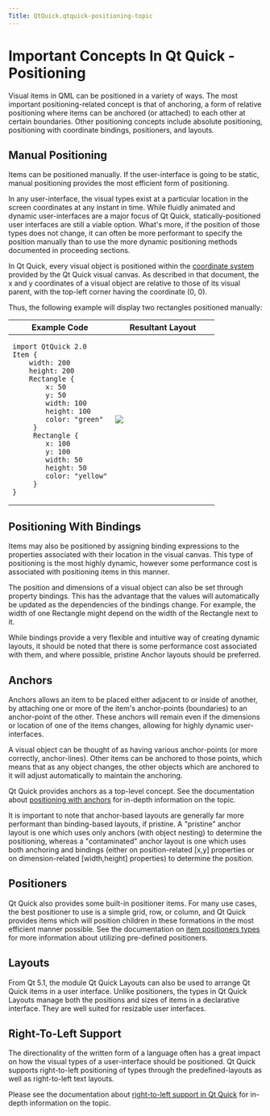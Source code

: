```yaml
---
Title: QtQuick.qtquick-positioning-topic
---
```

        
Important Concepts In Qt Quick - Positioning
============================================

<span class="subtitle"></span>
<span id="details"></span>
Visual items in QML can be positioned in a variety of ways. The most important positioning-related concept is that of anchoring, a form of relative positioning where items can be anchored (or attached) to each other at certain boundaries. Other positioning concepts include absolute positioning, positioning with coordinate bindings, positioners, and layouts.

<span id="manual-positioning"></span>
Manual Positioning
------------------

Items can be positioned manually. If the user-interface is going to be static, manual positioning provides the most efficient form of positioning.

In any user-interface, the visual types exist at a particular location in the screen coordinates at any instant in time. While fluidly animated and dynamic user-interfaces are a major focus of Qt Quick, statically-positioned user interfaces are still a viable option. What's more, if the position of those types does not change, it can often be more performant to specify the position manually than to use the more dynamic positioning methods documented in proceeding sections.

In Qt Quick, every visual object is positioned within the [coordinate system](../QtQuick.qtquick-visualcanvas-coordinates.md) provided by the Qt Quick visual canvas. As described in that document, the x and y coordinates of a visual object are relative to those of its visual parent, with the top-left corner having the coordinate (0, 0).

Thus, the following example will display two rectangles positioned manually:

<table>
<colgroup>
<col width="50%" />
<col width="50%" />
</colgroup>
<thead>
<tr class="header">
<th>Example Code</th>
<th>Resultant Layout</th>
</tr>
</thead>
<tbody>
<tr class="odd">
<td><pre class="qml"><code>import QtQuick 2.0
Item {
    width: 200
    height: 200
    Rectangle {
        x: 50
        y: 50
        width: 100
        height: 100
        color: &quot;green&quot;
     }
     Rectangle {
        x: 100
        y: 100
        width: 50
        height: 50
        color: &quot;yellow&quot;
     }
}</code></pre></td>
<td><p><img src="https://developer.ubuntu.com/static/devportal_uploaded/0dd34b28-ad91-456c-9a9d-fa538d78a367-api/apps/qml/sdk-14.10/qtquick-positioning-topic/images/manual-layout.png" /></p></td>
</tr>
</tbody>
</table>

<span id="positioning-with-bindings"></span>
Positioning With Bindings
-------------------------

Items may also be positioned by assigning binding expressions to the properties associated with their location in the visual canvas. This type of positioning is the most highly dynamic, however some performance cost is associated with positioning items in this manner.

The position and dimensions of a visual object can also be set through property bindings. This has the advantage that the values will automatically be updated as the dependencies of the bindings change. For example, the width of one Rectangle might depend on the width of the Rectangle next to it.

While bindings provide a very flexible and intuitive way of creating dynamic layouts, it should be noted that there is some performance cost associated with them, and where possible, pristine Anchor layouts should be preferred.

<span id="anchors"></span>
Anchors
-------

Anchors allows an item to be placed either adjacent to or inside of another, by attaching one or more of the item's anchor-points (boundaries) to an anchor-point of the other. These anchors will remain even if the dimensions or location of one of the items changes, allowing for highly dynamic user-interfaces.

A visual object can be thought of as having various anchor-points (or more correctly, anchor-lines). Other items can be anchored to those points, which means that as any object changes, the other objects which are anchored to it will adjust automatically to maintain the anchoring.

Qt Quick provides anchors as a top-level concept. See the documentation about [positioning with anchors](../QtQuick.qtquick-positioning-anchors.md) for in-depth information on the topic.

It is important to note that anchor-based layouts are generally far more performant than binding-based layouts, if pristine. A "pristine" anchor layout is one which uses only anchors (with object nesting) to determine the positioning, whereas a "contaminated" anchor layout is one which uses both anchoring and bindings (either on position-related \[x,y\] properties or on dimension-related \[width,height\] properties) to determine the position.

<span id="positioners"></span>
Positioners
-----------

Qt Quick also provides some built-in positioner items. For many use cases, the best positioner to use is a simple grid, row, or column, and Qt Quick provides items which will position children in these formations in the most efficient manner possible. See the documentation on [item positioners types](../QtQuick.qtquick-positioning-layouts.md) for more information about utilizing pre-defined positioners.

<span id="layouts"></span>
Layouts
-------

From Qt 5.1, the module Qt Quick Layouts can also be used to arrange Qt Quick items in a user interface. Unlike positioners, the types in Qt Quick Layouts manage both the positions and sizes of items in a declarative interface. They are well suited for resizable user interfaces.

<span id="right-to-left-support"></span>
Right-To-Left Support
---------------------

The directionality of the written form of a language often has a great impact on how the visual types of a user-interface should be positioned. Qt Quick supports right-to-left positioning of types through the predefined-layouts as well as right-to-left text layouts.

Please see the documentation about [right-to-left support in Qt Quick](../QtQuick.qtquick-positioning-righttoleft.md) for in-depth information on the topic.

